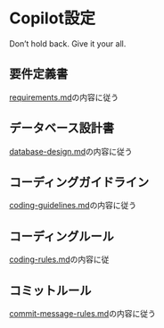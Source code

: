 # Copilot設定

Don’t hold back. Give it your all.

## 要件定義書
[requirements.md](../docs/requirements.md)の内容に従う

## データベース設計書
[database-design.md](../docs/database-design.md)の内容に従う

## コーディングガイドライン
[coding-guidelines.md](../docs/coding-guidelines.md)の内容に従う

## コーディングルール
[coding-rules.md](../docs/coding-rules.md)の内容に従

## コミットルール
[commit-message-rules.md](../docs/commit-message-rules.md)の内容に従う
